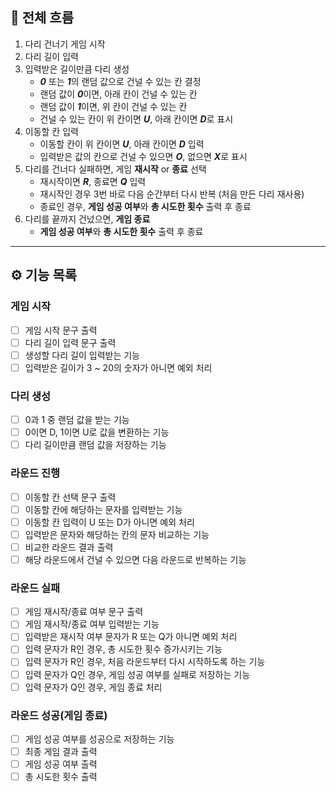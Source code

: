## 🎯 전체 흐름

1. 다리 건너기 게임 시작  
2. 다리 길이 입력  
3. 입력받은 길이만큼 다리 생성  
    - ***0*** 또는 ***1***의 랜덤 값으로 건널 수 있는 칸 결정  
    - 랜덤 값이 ***0***이면, 아래 칸이 건널 수 있는 칸  
    - 랜덤 값이 ***1***이면, 위 칸이 건널 수 있는 칸  
    - 건널 수 있는 칸이 위 칸이면 ***U***, 아래 칸이면 ***D***로 표시  
4. 이동할 칸 입력  
    - 이동할 칸이 위 칸이면 ***U***, 아래 칸이면 ***D*** 입력  
    - 입력받은 값의 칸으로 건널 수 있으면 ***O***, 없으면 ***X***로 표시  
5. 다리를 건너다 실패하면, 게임 **재시작** or **종료** 선택  
    - 재시작이면 ***R***, 종료면 ***Q*** 입력  
    - 재시작인 경우 3번 바로 다음 순간부터 다시 반복 (처음 만든 다리 재사용)  
    - 종료인 경우, **게임 성공 여부**와 **총 시도한 횟수** 출력 후 종료  
6. 다리를 끝까지 건넜으면, **게임 종료**  
    - **게임 성공 여부**와 **총 시도한 횟수** 출력 후 종료  

---

## ⚙️ 기능 목록

### 게임 시작  
- [ ] 게임 시작 문구 출력  
- [ ] 다리 길이 입력 문구 출력  
- [ ] 생성할 다리 길이 입력받는 기능  
- [ ] 입력받은 길이가 3 ~ 20의 숫자가 아니면 예외 처리  

### 다리 생성  
- [ ] 0과 1 중 랜덤 값을 받는 기능  
- [ ] 0이면 D, 1이면 U로 값을 변환하는 기능  
- [ ] 다리 길이만큼 랜덤 값을 저장하는 기능  

### 라운드 진행
- [ ] 이동할 칸 선택 문구 출력  
- [ ] 이동할 칸에 해당하는 문자를 입력받는 기능  
- [ ] 이동할 칸 입력이 U 또는 D가 아니면 예외 처리
- [ ] 입력받은 문자와 해당하는 칸의 문자 비교하는 기능  
- [ ] 비교한 라운드 결과 출력  
- [ ] 해당 라운드에서 건널 수 있으면 다음 라운드로 반복하는 기능  

### 라운드 실패  
- [ ] 게임 재시작/종료 여부 문구 출력  
- [ ] 게임 재시작/종료 여부 입력받는 기능  
- [ ] 입력받은 재시작 여부 문자가 R 또는 Q가 아니면 예외 처리  
- [ ] 입력 문자가 R인 경우, 총 시도한 횟수 증가시키는 기능  
- [ ] 입력 문자가 R인 경우, 처음 라운드부터 다시 시작하도록 하는 기능  
- [ ] 입력 문자가 Q인 경우, 게임 성공 여부를 실패로 저장하는 기능  
- [ ] 입력 문자가 Q인 경우, 게임 종료 처리  

### 라운드 성공(게임 종료)  
- [ ] 게임 성공 여부를 성공으로 저장하는 기능  
- [ ] 최종 게임 결과 출력  
- [ ] 게임 성공 여부 출력  
- [ ] 총 시도한 횟수 출력  
